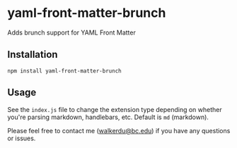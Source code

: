 yaml-front-matter-brunch
======

Adds brunch support for YAML Front Matter

Installation
------

```
npm install yaml-front-matter-brunch
```

Usage
------

See the `index.js` file to change the extension type depending on whether you're parsing markdown, handlebars, etc. Default is `md` (markdown).

Please feel free to contact me (walkerdu@bc.edu) if you have any questions or issues.
